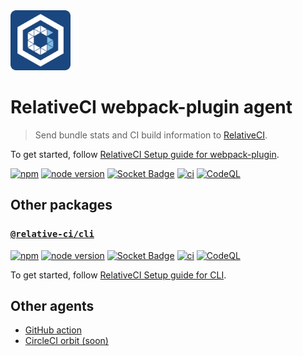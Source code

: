 <a href="https://relative-ci.com">
  <img alt="RelativeCI" src="https://raw.githubusercontent.com/relative-ci/agent/master/assets/relative-ci--logo.png" width="96" />
</a>

# RelativeCI webpack-plugin agent

> Send bundle stats and CI build information to [RelativeCI](https://relative-ci.com?utm_source=github&utm_medium=agent).

To get started, follow [RelativeCI Setup guide for webpack-plugin](https://relative-ci.com/documentation/setup?utm_source=github&utm_medium=agent).

[![npm](https://img.shields.io/npm/v/@relative-ci/webpack-plugin.svg)](https://www.npmjs.com/package/@relative-ci/webpack-plugin)
[![node version](https://img.shields.io/node/v/@relative-ci/webpack-plugin.svg)](https://www.npmjs.com/package/@relative-ci/webpack-plugin)
[![Socket Badge](https://socket.dev/api/badge/npm/package/@relative-ci/webpack-plugin)](https://socket.dev/npm/package/@relative-ci/webpack-plugin)
[![ci](https://github.com/relative-ci/agent/actions/workflows/ci.yml/badge.svg)](https://github.com/relative-ci/agent/actions/workflows/ci.yml)
[![CodeQL](https://github.com/relative-ci/agent/actions/workflows/codeql.yml/badge.svg)](https://github.com/relative-ci/agent/actions/workflows/codeql.yml)

## Other packages

### [`@relative-ci/cli`](https://github.com/relative-ci/agent/tree/master/packages/cli)

[![npm](https://img.shields.io/npm/v/@relative-ci/cli.svg)](https://www.npmjs.com/package/@relative-ci/cli)
[![node version](https://img.shields.io/node/v/@relative-ci/cli.svg)](https://www.npmjs.com/package/@relative-ci/cli)
[![Socket Badge](https://socket.dev/api/badge/npm/package/@relative-ci/cli)](https://socket.dev/npm/package/@relative-ci/cli)
[![ci](https://github.com/relative-ci/agent/actions/workflows/ci.yml/badge.svg)](https://github.com/relative-ci/agent/actions/workflows/ci.yml)
[![CodeQL](https://github.com/relative-ci/agent/actions/workflows/codeql.yml/badge.svg)](https://github.com/relative-ci/agent/actions/workflows/codeql.yml)

To get started, follow [RelativeCI Setup guide for CLI](https://relative-ci.com/documentation/setup/agent/cli?utm_source=github&utm_medium=agent).

## Other agents

- [GitHub action](https://github.com/relative-ci/cli-action)
- [CircleCI orbit (soon)](https://github.com/relative-ci/roadmap/issues/46)
